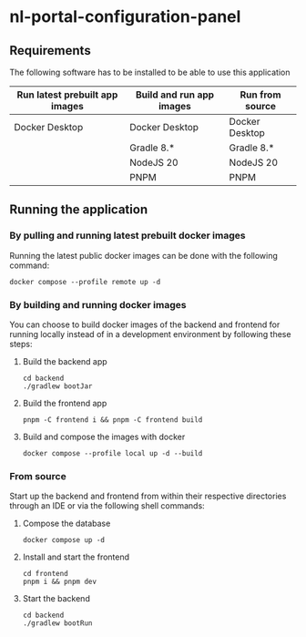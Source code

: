# nl-portal-configuration-panel

## Requirements

The following software has to be installed to be able to use this application

| Run latest prebuilt app images | Build and run app images | Run from source |
|--------------------------------|--------------------------|-----------------|
| Docker Desktop                 | Docker Desktop           | Docker Desktop  |
|                                | Gradle 8.*               | Gradle 8.*      |
|                                | NodeJS 20                | NodeJS 20       |
|                                | PNPM                     | PNPM            |

## Running the application

### By pulling and running latest prebuilt docker images

Running the latest public docker images can be done with the following command:

```shell
docker compose --profile remote up -d
```

### By building and running docker images

You can choose to build docker images of the backend and frontend for running locally
instead of in a development environment by following these steps:

1. Build the backend app
   ```shell
   cd backend
   ./gradlew bootJar
   ```
1. Build the frontend app
   ```shell
   pnpm -C frontend i && pnpm -C frontend build
   ```
1. Build and compose the images with docker
   ```shell
   docker compose --profile local up -d --build
   ```

### From source

Start up the backend and frontend from within their respective directories through an IDE
or via the following shell commands:


1. Compose the database
   ```shell
   docker compose up -d
   ```
1. Install and start the frontend
   ```shell
   cd frontend
   pnpm i && pnpm dev
   ```
1. Start the backend
   ```shell
   cd backend
   ./gradlew bootRun
   ```